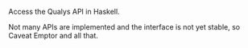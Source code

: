 Access the Qualys API in Haskell.

Not many APIs are implemented and the interface is not yet stable, so Caveat Emptor and all that.
